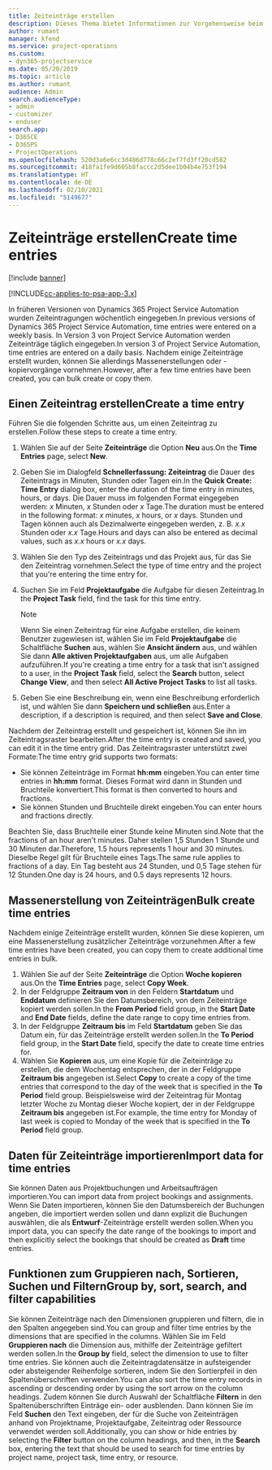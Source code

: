 ```yaml
---
title: Zeiteinträge erstellen
description: Dieses Thema bietet Informationen zur Vorgehensweise beim Erstellen von Zeiteinträgen.
author: rumant
manager: kfend
ms.service: project-operations
ms.custom:
- dyn365-projectservice
ms.date: 05/20/2019
ms.topic: article
ms.author: rumant
audience: Admin
search.audienceType:
- admin
- customizer
- enduser
search.app:
- D365CE
- D365PS
- ProjectOperations
ms.openlocfilehash: 520d3a6e6cc3d486d778c66c2ef7fd3ff20cd582
ms.sourcegitcommit: 418fa1fe9d605b8faccc2d5dee1b04b4e753f194
ms.translationtype: HT
ms.contentlocale: de-DE
ms.lasthandoff: 02/10/2021
ms.locfileid: "5149677"
---
```

# <a name="create-time-entries"></a><span data-ttu-id="c539e-103">Zeiteinträge erstellen</span><span class="sxs-lookup"><span data-stu-id="c539e-103">Create time entries</span></span>

[!include [banner](../includes/psa-now-project-operations.md)]

[!INCLUDE[cc-applies-to-psa-app-3.x](../includes/cc-applies-to-psa-app-3x.md)]

<span data-ttu-id="c539e-104">In früheren Versionen von Dynamics 365 Project Service Automation wurden Zeiteintragungen wöchentlich eingegeben.</span><span class="sxs-lookup"><span data-stu-id="c539e-104">In previous versions of Dynamics 365 Project Service Automation, time entries were entered on a weekly basis.</span></span> <span data-ttu-id="c539e-105">In Version 3 von Project Service Automation werden Zeiteinträge täglich eingegeben.</span><span class="sxs-lookup"><span data-stu-id="c539e-105">In version 3 of Project Service Automation, time entries are entered on a daily basis.</span></span> <span data-ttu-id="c539e-106">Nachdem einige Zeiteinträge erstellt wurden, können Sie allerdings Massenerstellungen oder -kopiervorgänge vornehmen.</span><span class="sxs-lookup"><span data-stu-id="c539e-106">However, after a few time entries have been created, you can bulk create or copy them.</span></span>

## <a name="create-a-time-entry"></a><span data-ttu-id="c539e-107">Einen Zeiteintrag erstellen</span><span class="sxs-lookup"><span data-stu-id="c539e-107">Create a time entry</span></span>

<span data-ttu-id="c539e-108">Führen Sie die folgenden Schritte aus, um einen Zeiteintrag zu erstellen.</span><span class="sxs-lookup"><span data-stu-id="c539e-108">Follow these steps to create a time entry.</span></span>

1. <span data-ttu-id="c539e-109">Wählen Sie auf der Seite **Zeiteinträge** die Option **Neu** aus.</span><span class="sxs-lookup"><span data-stu-id="c539e-109">On the **Time Entries** page, select **New**.</span></span>
2. <span data-ttu-id="c539e-110">Geben Sie im Dialogfeld **Schnellerfassung: Zeiteintrag** die Dauer des Zeiteintrags in Minuten, Stunden oder Tagen ein.</span><span class="sxs-lookup"><span data-stu-id="c539e-110">In the **Quick Create: Time Entry** dialog box, enter the duration of the time entry in minutes, hours, or days.</span></span> <span data-ttu-id="c539e-111">Die Dauer muss im folgenden Format eingegeben werden: *x* Minuten, *x* Stunden oder *x* Tage.</span><span class="sxs-lookup"><span data-stu-id="c539e-111">The duration must be entered in the following format: *x* minutes, *x* hours, or *x* days.</span></span> <span data-ttu-id="c539e-112">Stunden und Tagen können auch als Dezimalwerte eingegeben werden, z. B. *x.x* Stunden oder *x.x* Tage.</span><span class="sxs-lookup"><span data-stu-id="c539e-112">Hours and days can also be entered as decimal values, such as *x.x* hours or *x.x* days.</span></span>
3. <span data-ttu-id="c539e-113">Wählen Sie den Typ des Zeiteintrags und das Projekt aus, für das Sie den Zeiteintrag vornehmen.</span><span class="sxs-lookup"><span data-stu-id="c539e-113">Select the type of time entry and the project that you're entering the time entry for.</span></span>
4. <span data-ttu-id="c539e-114">Suchen Sie im Feld **Projektaufgabe** die Aufgabe für diesen Zeiteintrag.</span><span class="sxs-lookup"><span data-stu-id="c539e-114">In the **Project Task** field, find the task for this time entry.</span></span>

    > [!NOTE]
    > <span data-ttu-id="c539e-115">Wenn Sie einen Zeiteintrag für eine Aufgabe erstellen, die keinem Benutzer zugewiesen ist, wählen Sie im Feld **Projektaufgabe** die Schaltfläche **Suchen** aus, wählen Sie **Ansicht ändern** aus, und wählen Sie dann **Alle aktiven Projektaufgaben** aus, um alle Aufgaben aufzuführen.</span><span class="sxs-lookup"><span data-stu-id="c539e-115">If you're creating a time entry for a task that isn't assigned to a user, in the **Project Task** field, select the **Search** button, select **Change View**, and then select **All Active Project Tasks** to list all tasks.</span></span>

5. <span data-ttu-id="c539e-116">Geben Sie eine Beschreibung ein, wenn eine Beschreibung erforderlich ist, und wählen Sie dann **Speichern und schließen** aus.</span><span class="sxs-lookup"><span data-stu-id="c539e-116">Enter a description, if a description is required, and then select **Save and Close**.</span></span>

<span data-ttu-id="c539e-117">Nachdem der Zeiteintrag erstellt und gespeichert ist, können Sie ihn im Zeiteintragsraster bearbeiten.</span><span class="sxs-lookup"><span data-stu-id="c539e-117">After the time entry is created and saved, you can edit it in the time entry grid.</span></span> <span data-ttu-id="c539e-118">Das Zeiteintragsraster unterstützt zwei Formate:</span><span class="sxs-lookup"><span data-stu-id="c539e-118">The time entry grid supports two formats:</span></span>

- <span data-ttu-id="c539e-119">Sie können Zeiteinträge im Format **hh:mm** eingeben.</span><span class="sxs-lookup"><span data-stu-id="c539e-119">You can enter time entries in **hh:mm** format.</span></span> <span data-ttu-id="c539e-120">Dieses Format wird dann in Stunden und Bruchteile konvertiert.</span><span class="sxs-lookup"><span data-stu-id="c539e-120">This format is then converted to hours and fractions.</span></span>
- <span data-ttu-id="c539e-121">Sie können Stunden und Bruchteile direkt eingeben.</span><span class="sxs-lookup"><span data-stu-id="c539e-121">You can enter hours and fractions directly.</span></span>

<span data-ttu-id="c539e-122">Beachten Sie, dass Bruchteile einer Stunde keine Minuten sind.</span><span class="sxs-lookup"><span data-stu-id="c539e-122">Note that the fractions of an hour aren't minutes.</span></span> <span data-ttu-id="c539e-123">Daher stellen 1,5 Stunden 1 Stunde und 30 Minuten dar.</span><span class="sxs-lookup"><span data-stu-id="c539e-123">Therefore, 1.5 hours represents 1 hour and 30 minutes.</span></span> <span data-ttu-id="c539e-124">Dieselbe Regel gilt für Bruchteile eines Tags.</span><span class="sxs-lookup"><span data-stu-id="c539e-124">The same rule applies to fractions of a day.</span></span> <span data-ttu-id="c539e-125">Ein Tag besteht aus 24 Stunden, und 0,5 Tage stehen für 12 Stunden.</span><span class="sxs-lookup"><span data-stu-id="c539e-125">One day is 24 hours, and 0.5 days represents 12 hours.</span></span>

## <a name="bulk-create-time-entries"></a><span data-ttu-id="c539e-126">Massenerstellung von Zeiteinträgen</span><span class="sxs-lookup"><span data-stu-id="c539e-126">Bulk create time entries</span></span>

<span data-ttu-id="c539e-127">Nachdem einige Zeiteinträge erstellt wurden, können Sie diese kopieren, um eine Massenerstellung zusätzlicher Zeiteinträge vorzunehmen.</span><span class="sxs-lookup"><span data-stu-id="c539e-127">After a few time entries have been created, you can copy them to create additional time entries in bulk.</span></span>

1. <span data-ttu-id="c539e-128">Wählen Sie auf der Seite **Zeiteinträge** die Option **Woche kopieren** aus.</span><span class="sxs-lookup"><span data-stu-id="c539e-128">On the **Time Entries** page, select **Copy Week**.</span></span>
2. <span data-ttu-id="c539e-129">In der Feldgruppe **Zeitraum von** in den Feldern **Startdatum** und **Enddatum** definieren Sie den Datumsbereich, von dem Zeiteinträge kopiert werden sollen.</span><span class="sxs-lookup"><span data-stu-id="c539e-129">In the **From Period** field group, in the **Start Date** and **End Date** fields, define the date range to copy time entries from.</span></span>
3. <span data-ttu-id="c539e-130">In der Feldgruppe **Zeitraum bis** im Feld **Startdatum** geben Sie das Datum ein, für das Zeiteinträge erstellt werden sollen.</span><span class="sxs-lookup"><span data-stu-id="c539e-130">In the **To Period** field group, in the **Start Date** field, specify the date to create time entries for.</span></span>
4. <span data-ttu-id="c539e-131">Wählen Sie **Kopieren** aus, um eine Kopie für die Zeiteinträge zu erstellen, die dem Wochentag entsprechen, der in der Feldgruppe **Zeitraum bis** angegeben ist.</span><span class="sxs-lookup"><span data-stu-id="c539e-131">Select **Copy** to create a copy of the time entries that correspond to the day of the week that is specified in the **To Period** field group.</span></span> <span data-ttu-id="c539e-132">Beispielsweise wird der Zeiteintrag für Montag letzter Woche zu Montag dieser Woche kopiert, der in der Feldgruppe **Zeitraum bis** angegeben ist.</span><span class="sxs-lookup"><span data-stu-id="c539e-132">For example, the time entry for Monday of last week is copied to Monday of the week that is specified in the **To Period** field group.</span></span>

## <a name="import-data-for-time-entries"></a><span data-ttu-id="c539e-133">Daten für Zeiteinträge importieren</span><span class="sxs-lookup"><span data-stu-id="c539e-133">Import data for time entries</span></span>

<span data-ttu-id="c539e-134">Sie können Daten aus Projektbuchungen und Arbeitsaufträgen importieren.</span><span class="sxs-lookup"><span data-stu-id="c539e-134">You can import data from project bookings and assignments.</span></span> <span data-ttu-id="c539e-135">Wenn Sie Daten importieren, können Sie den Datumsbereich der Buchungen angeben, die importiert werden sollen und dann explizit die Buchungen auswählen, die als **Entwurf**-Zeiteinträge erstellt werden sollen.</span><span class="sxs-lookup"><span data-stu-id="c539e-135">When you import data, you can specify the date range of the bookings to import and then explicitly select the bookings that should be created as **Draft** time entries.</span></span>

## <a name="group-by-sort-search-and-filter-capabilities"></a><span data-ttu-id="c539e-136">Funktionen zum Gruppieren nach, Sortieren, Suchen und Filtern</span><span class="sxs-lookup"><span data-stu-id="c539e-136">Group by, sort, search, and filter capabilities</span></span>

<span data-ttu-id="c539e-137">Sie können Zeiteinträge nach den Dimensionen gruppieren und filtern, die in den Spalten angegeben sind.</span><span class="sxs-lookup"><span data-stu-id="c539e-137">You can group and filter time entries by the dimensions that are specified in the columns.</span></span> <span data-ttu-id="c539e-138">Wählen Sie im Feld **Gruppieren nach** die Dimension aus, mithilfe der Zeiteinträge gefiltert werden sollen.</span><span class="sxs-lookup"><span data-stu-id="c539e-138">In the **Group by** field, select the dimension to use to filter time entries.</span></span> <span data-ttu-id="c539e-139">Sie können auch die Zeiteintragdatensätze in aufsteigender oder absteigender Reihenfolge sortieren, indem Sie den Sortierpfeil in den Spaltenüberschriften verwenden.</span><span class="sxs-lookup"><span data-stu-id="c539e-139">You can also sort the time entry records in ascending or descending order by using the sort arrow on the column headings.</span></span> <span data-ttu-id="c539e-140">Zudem können Sie durch Auswahl der Schaltfläche **Filtern** in den Spaltenüberschriften Einträge ein- oder ausblenden. Dann können Sie im Feld **Suchen** den Text eingeben, der für die Suche von Zeiteinträgen anhand von Projektname, Projektaufgabe, Zeiteintrag oder Ressource verwendet werden soll.</span><span class="sxs-lookup"><span data-stu-id="c539e-140">Additionally, you can show or hide entries by selecting the **Filter** button on the column headings, and then, in the **Search** box, entering the text that should be used to search for time entries by project name, project task, time entry, or resource.</span></span>
